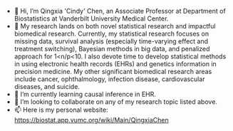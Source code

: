 - 👋 Hi, I’m Qingxia 'Cindy' Chen, an Associate Professor at Department of Biostatistics at Vanderbilt University Medical Center. 
- 👀 My research lands on both novel statistical research and impactful biomedical research. Currently, my statistical research focuses on missing data, survival analysis (especially time-varying effect and treatment switching), Bayesian methods in big data, and penalized approach for 1<n/p<10. I also devote time to develop statistical methods in using electronic health records (EHRs) and genetics information in precision medicine. My other significant biomedical research areas include cancer, ophthalmology, infection disease, cardiovascular diseases, and suicide.
- 🌱 I’m currently learning causal inference in EHR.
- 💞️ I’m looking to collaborate on any of my research topic listed above.   
- 📫 Here is my personal website: https://biostat.app.vumc.org/wiki/Main/QingxiaChen

<!---
QingxiaCindyChen/QingxiaCindyChen is a ✨ special ✨ repository because its `README.md` (this file) appears on your GitHub profile.
You can click the Preview link to take a look at your changes.
--->
